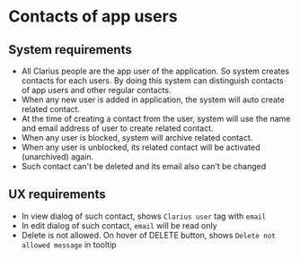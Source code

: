 # Contacts of app users

## System requirements

- All Clarius people are the app user of the application. So system creates contacts for each users.  By doing this system can distinguish contacts of app users and other regular contacts.
- When any new user is added in application, the system will auto create related contact.
- At the time of creating a contact from the user, system will use the name and email address of user to create related contact.
- When any user is blocked, system will archive  related contact.
- When any user is unblocked, its related contact will be activated (unarchived) again.
- Such contact can't be deleted and its email also can’t be changed

## UX requirements

- In view dialog of such contact, shows `Clarius user` tag with `email`
- In edit dialog of such contact, `email` will be read only
- Delete is not allowed. On hover of DELETE button, shows `Delete not allowed message`  in tooltip
